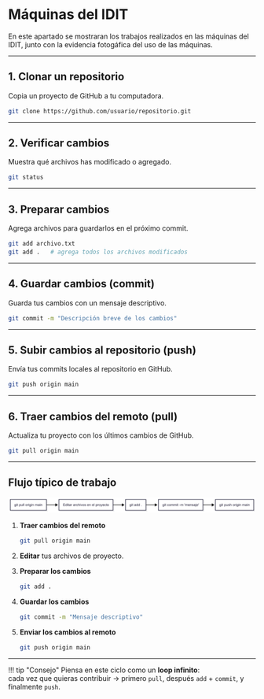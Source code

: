 # Máquinas del IDIT

En este apartado se mostraran los trabajos realizados en las máquinas del IDIT, junto con la evidencia fotogáfica del uso de las máquinas.


---

## 1. Clonar un repositorio

Copia un proyecto de GitHub a tu computadora.

```bash
git clone https://github.com/usuario/repositorio.git
```

---

## 2. Verificar cambios

Muestra qué archivos has modificado o agregado.

```bash
git status
```

---

## 3. Preparar cambios

Agrega archivos para guardarlos en el próximo commit.

```bash
git add archivo.txt
git add .   # agrega todos los archivos modificados
```

---

## 4. Guardar cambios (commit)

Guarda tus cambios con un mensaje descriptivo.

```bash
git commit -m "Descripción breve de los cambios"
```

---

## 5. Subir cambios al repositorio (push)

Envía tus commits locales al repositorio en GitHub.

```bash
git push origin main
```

---

## 6. Traer cambios del remoto (pull)

Actualiza tu proyecto con los últimos cambios de GitHub.

```bash
git pull origin main
```

---
## Flujo típico de trabajo

![Diagrama de flujo de Git](recursos/imgs/git_diagram.png)

1. **Traer cambios del remoto**  
   ```bash
   git pull origin main
   ```

2. **Editar** tus archivos de proyecto.

3. **Preparar los cambios**  
   ```bash
   git add .
   ```

4. **Guardar los cambios**  
   ```bash
   git commit -m "Mensaje descriptivo"
   ```

5. **Enviar los cambios al remoto**  
   ```bash
   git push origin main
   ```

---

!!! tip "Consejo"
    Piensa en este ciclo como un **loop infinito**:  
    cada vez que quieras contribuir → primero `pull`, después `add` + `commit`, y finalmente `push`.
